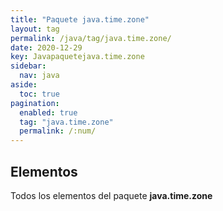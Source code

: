 ```yaml
---
title: "Paquete java.time.zone"
layout: tag
permalink: /java/tag/java.time.zone/
date: 2020-12-29
key: Javapaquetejava.time.zone
sidebar: 
  nav: java
aside: 
  toc: true
pagination: 
  enabled: true
  tag: "java.time.zone"
  permalink: /:num/
---
```


<h2>Elementos</h2>
Todos los elementos del paquete <strong>java.time.zone</strong>
